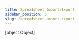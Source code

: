 ```yaml
---
title: Spreadsheet Import/Export
sidebar_position: 3
slug: /spreadsheet-import-export
---
```



[object Object]